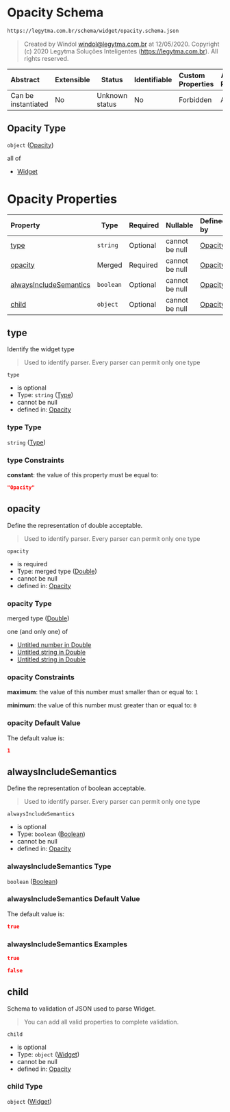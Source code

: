# Opacity Schema

```txt
https://legytma.com.br/schema/widget/opacity.schema.json
```




> Created by Windol [windol@legytma.com.br](mailto:windol@legytma.com.br) at 12/05/2020.
> Copyright (c) 2020 Legytma Soluções Inteligentes (<https://legytma.com.br>). All rights reserved.
>

| Abstract            | Extensible | Status         | Identifiable | Custom Properties | Additional Properties | Access Restrictions | Defined In                                                                         |
| :------------------ | ---------- | -------------- | ------------ | :---------------- | --------------------- | ------------------- | ---------------------------------------------------------------------------------- |
| Can be instantiated | No         | Unknown status | No           | Forbidden         | Allowed               | none                | [opacity.schema.json](../schema/widget/opacity.schema.json "open original schema") |

## Opacity Type

`object` ([Opacity](opacity.md))

all of

-   [Widget](input_decoration-properties-widget-5.md "check type definition")

# Opacity Properties

| Property                                          | Type      | Required | Nullable       | Defined by                                                                                                                                      |
| :------------------------------------------------ | --------- | -------- | -------------- | :---------------------------------------------------------------------------------------------------------------------------------------------- |
| [type](#type)                                     | `string`  | Optional | cannot be null | [Opacity](widget-definitions-type.md "https&#x3A;//legytma.com.br/schema/widget/opacity.schema.json#/properties/type")                          |
| [opacity](#opacity)                               | Merged    | Required | cannot be null | [Opacity](app_bar_theme-properties-double.md "https&#x3A;//legytma.com.br/schema/double.schema.json#/properties/opacity")                       |
| [alwaysIncludeSemantics](#alwaysIncludeSemantics) | `boolean` | Optional | cannot be null | [Opacity](button_bar_theme_data-properties-boolean.md "https&#x3A;//legytma.com.br/schema/bool.schema.json#/properties/alwaysIncludeSemantics") |
| [child](#child)                                   | `object`  | Optional | cannot be null | [Opacity](input_decoration-properties-widget-5.md "https&#x3A;//legytma.com.br/schema/widget.schema.json#/properties/child")                    |

## type

Identify the widget type


> Used to identify parser. Every parser can permit only one type
>

`type`

-   is optional
-   Type: `string` ([Type](widget-definitions-type.md))
-   cannot be null
-   defined in: [Opacity](widget-definitions-type.md "https&#x3A;//legytma.com.br/schema/widget/opacity.schema.json#/properties/type")

### type Type

`string` ([Type](widget-definitions-type.md))

### type Constraints

**constant**: the value of this property must be equal to:

```json
"Opacity"
```

## opacity

Define the representation of double acceptable.


> Used to identify parser. Every parser can permit only one type
>

`opacity`

-   is required
-   Type: merged type ([Double](app_bar_theme-properties-double.md))
-   cannot be null
-   defined in: [Opacity](app_bar_theme-properties-double.md "https&#x3A;//legytma.com.br/schema/double.schema.json#/properties/opacity")

### opacity Type

merged type ([Double](app_bar_theme-properties-double.md))

one (and only one) of

-   [Untitled number in Double](double-definitions-doublenumber.md "check type definition")
-   [Untitled string in Double](double-definitions-doublestring.md "check type definition")
-   [Untitled string in Double](double-definitions-doubleenum.md "check type definition")

### opacity Constraints

**maximum**: the value of this number must smaller than or equal to: `1`

**minimum**: the value of this number must greater than or equal to: `0`

### opacity Default Value

The default value is:

```json
1
```

## alwaysIncludeSemantics

Define the representation of boolean acceptable.


> Used to identify parser. Every parser can permit only one type
>

`alwaysIncludeSemantics`

-   is optional
-   Type: `boolean` ([Boolean](button_bar_theme_data-properties-boolean.md))
-   cannot be null
-   defined in: [Opacity](button_bar_theme_data-properties-boolean.md "https&#x3A;//legytma.com.br/schema/bool.schema.json#/properties/alwaysIncludeSemantics")

### alwaysIncludeSemantics Type

`boolean` ([Boolean](button_bar_theme_data-properties-boolean.md))

### alwaysIncludeSemantics Default Value

The default value is:

```json
true
```

### alwaysIncludeSemantics Examples

```json
true
```

```json
false
```

## child

Schema to validation of JSON used to parse Widget.


> You can add all valid properties to complete validation.
>

`child`

-   is optional
-   Type: `object` ([Widget](input_decoration-properties-widget-5.md))
-   cannot be null
-   defined in: [Opacity](input_decoration-properties-widget-5.md "https&#x3A;//legytma.com.br/schema/widget.schema.json#/properties/child")

### child Type

`object` ([Widget](input_decoration-properties-widget-5.md))
